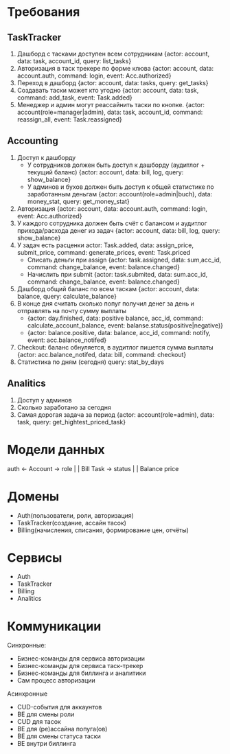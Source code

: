 # Требования

## TaskTracker

1. Дашборд с тасками доступен всем сотрудникам
{actor: account, data: task, account_id, query: list_tasks} 
2. Авторизация в таск трекере по форме клюва
{actor: account, data: account.auth, command: login, event: Acc.authorized}
3. Переход в дашборд
{actor: account, data: tasks, query: get_tasks}
4. Создавать таски может кто угодно
{actor: account, data: task, command: add_task, event: Task.added}
5. Менеджер и админ могут реассайнить таски по кнопке.
{actor: account(role=manager|admin), data: task, account_id, command: reassign_all, event: Task.reassigned}

## Accounting

1. Доступ к дашборду
   - У сотрудников должен быть доступ к дашборду (аудитлог + текущий баланс)
   {actor: account, data: bill, log, query: show_balance}
   - У админов и бухов должен быть доступ к общей статистике по заработанным деньгам
   {actor: account(role=admin|buch), data: money_stat, query: get_money_stat}
2. Авторизация
{actor: account, data: account.auth, command: login, event: Acc.authorized}
3. У каждого сотрудника должен быть счёт с балансом и аудитлог прихода/расхода денег из задач
{actor: account, data: bill, log, query: show_balance}
4. У задач есть расценки
actor: Task.added, data: assign_price, submit_price, command: generate_prices, event: Task.priced
   - Списать деньги при assign
   {actor: task.assigned, data: sum,acc_id, command: change_balance, event: balance.changed}
   - Начислить при submit
   {actor: task.submited, data: sum.acc_id, command: change_balance, event: balance.changed}
5. Дашборд общий баланс по всем таскам
{actor: account, data: balance, query: calculate_balance}
6. В конце дня считать сколько попуг получил денег за день и отправлять на почту сумму выплаты
   - {actor: day.finished, data: positive balance, acc_id, command: calculate_account_balance, event: balanse.status(positive|negative)}
   - {actor: balance.positive, data: balance, acc_id, command: notify, event: acc.balance_notifed}
7. Checkout: баланс обнуляется, в аудитлог пишется сумма выплаты
{actor: acc.balance_notifed, data: bill, command: checkout}
8. Статистика по дням (сегодня)
query: stat_by_days 

## Analitics

1. Доступ у админов
2. Сколько заработано за сегодня
3. Самая дорогая задача за период
{actor: account(role=admin), data: task, query: get_hightest_priced_task}

# Модели данных

auth <-   Account   -> role
          |     |
         Bill  Task -> status
          |     |
       Balance  price

#  Домены

- Auth(пользователи, роли, авторизация)
- TaskTracker(создание, ассайн тасок)
- Billing(начисления, списания, формирование цен, отчёты)

# Сервисы

- Auth
- TaskTracker
- Billing
- Analitics

# Коммуникации

Синхронные:

* Бизнес-команды для сервиса авторизации
* Бизнес-команды для сервиса таск-трекер
* Бизнес-команды для биллинга и аналитики
* Сам процесс авторизации

Асинхронные

* CUD-события для аккаунтов
* BE для смены роли
* CUD для тасок
* BE для (ре)ассайна попуга(ов)
* BE для смены статуса таски
* BE внутри биллинга
